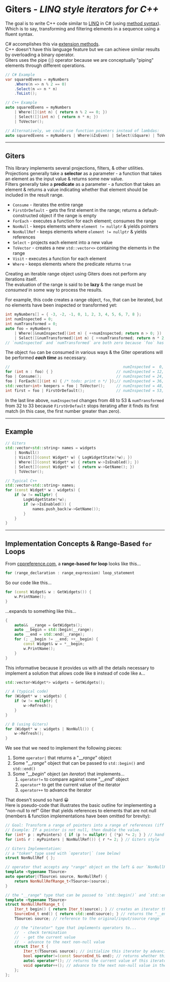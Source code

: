 # Giters - _LINQ style iterators for C++_

The goal is to write C++ code similar to [LINQ](https://docs.microsoft.com/en-us/dotnet/csharp/programming-guide/concepts/linq/) in C# (using [method syntax](https://docs.microsoft.com/en-us/dotnet/csharp/programming-guide/concepts/linq/query-syntax-and-method-syntax-in-linq)).<br>
Which is to say, transforming and filtering elements in a sequence using a fluent syntax.

C# accomplishes this via [extension methods](https://docs.microsoft.com/en-us/dotnet/csharp/programming-guide/classes-and-structs/extension-methods).<br>
C++ doesn't have this language feature but we can achieve similar results by overloading a binary operator.<br>
Giters uses the pipe (`|`) operator because we are conceptually "piping" elements through different operations.

```csharp
// C# Example
var squaredEvens = myNumbers
    .Where(n => n % 2 == 0)
    .Select(n => n * n)
    .ToList();
```

```cpp
// C++ Example
auto squaredEvens = myNumbers
    | Where([](int n) { return n % 2 == 0; })
    | Select([](int n) { return n * n; })
    | ToVector();

// Alternatively, we could use function pointers instead of lambdas:
auto squaredEvens = myNumbers | Where(&IsEven) | Select(&Square) | ToVector();
```

----

## Giters

This library implements several projections, filters, & other utilities.<br>
Projections generally take a **selector** as a parameter - a function that takes an element as the input value & returns some new value.<br>
Filters generally take a **predicate** as a parameter - a function that takes an element & returns a value indicating whether that element should be included in the result range.

- `Consume` - iterates the entire range
- `FirstOrDefault` - gets the first element in the range; returns a default-constructed object if the range is empty
- `ForEach` - executes a function for each element; consumes the range
- `NonNull` - keeps elements where `element != nullptr` & yields pointers
- `NonNullRef` - keeps elements where `element != nullptr` & yields references
- `Select` - projects each element into a new value
- `ToVector` - creates a new `std::vector<>` containing the elements in the range
- `Visit` - executes a function for each element
- `Where` - keeps elements where the predicate returns `true`

Creating an iterable range object using Giters does not perform any iterations itself.<br>
The evaluation of the range is said to be **lazy** & the range must be _consumed_ in some way to process the results.

For example, this code creates a range object, `foo`, that can be iterated, but no elements have been inspected or transformed yet:

```cpp
int myNumbers[] = { -3, -2, -1, 0, 1, 2, 3, 4, 5, 6, 7, 8 };
int numInspected = 0;
int numTransformed = 0;
auto foo = myNumbers
    | Where([&numInspected](int n) { ++numInspected; return n > 0; })
    | Select([&numTransformed](int n) { ++numTransformed; return n * 2; });
// `numInspected` and `numTransformed` are both zero because `foo` has not been consumed.
```

The object `foo` can be consumed in various ways & the Giter operations will be performed ***each time*** as necessary.

```cpp
//                                                  numInspected =  0, numTransformed =  0
for (int n : foo) { }                            // numInspected = 12, numTransformed =  8
foo | Consume();                                 // numInspected = 24, numTransformed = 16
foo | ForEach([](int n) { /* todo: print n */ });// numInspected = 36, numTransformed = 24
std::vector<int> keepers = foo | ToVector();     // numInspected = 48, numTransformed = 32, keepers = { 2, 4, 6, 8, 10, 12, 14, 16 }
int first = foo | FirstOrDefault();              // numInspected = 53, numTransformed = 33, first = 2
```

In the last line above, `numInspected` changes from 48 to 53 & `numTransformed` from 32 to 33 because `FirstOrDefault` stops iterating after it finds its first match (in this case, the first number greater than zero).

----

## Example

```cpp
// Giters
std::vector<std::string> names = widgets
    | NonNull()
    | Visit([](const Widget* w) { LogWidgetState(*w); })
    | Where([](const Widget* w) { return w->IsEnabled(); })
    | Select[](const Widget* w) { return w->GetName(); })
    | ToVector();

// Typical C++
std::vector<std::string> names;
for (const Widget* w : widgets) {
    if (w != nullptr) {
        LogWidgetState(*w);
        if (w->IsEnabled()) {
            names.push_back(w->GetName());
        }
    }
}
```

----

## Implementation Concepts & Range-Based `for` Loops

From [cppreference.com](https://en.cppreference.com/w/cpp/language/range-for), a **range-based for loop** looks like this...

```cpp
for (range_declaration : range_expression) loop_statement
```

So our code like this...

```cpp
for (const Widget& w : GetWidgets()) {
    w.PrintName();
}
```

...expands to something like this...

```cpp
{
    auto&& __range = GetWidgets();
    auto __begin = std::begin(__range);
    auto __end = std::end(__range);
    for (; __begin != __end; ++__begin) {
        const Widget& w = *__begin;
        w.PrintName();
    }
}
```

This informative because it provides us with all the details necessary to implement a solution that allows code like `B` instead of code like `A`...

```cpp
std::vector<Widget*> widgets = GetWidgets();

// A (typical code)
for (Widget* w : widgets) {
    if (w != nullptr) {
        w->Refresh();
    }
}

// B (using Giters)
for (Widget* w : widgets | NonNull()) {
    w->Refresh();
}
```

We see that we need to implement the following pieces:
1. Some `operator|` that returns a "___range_" object
1. Some "___range_" object that can be passed to `std::begin()` and `std::end()`
1. Some "___begin_" object (an _iterator_) that implements...
   1. `operator!=` to compare against some "___end_" object
   1. `operator*` to get the current value of the iterator
   1. `operator++` to advance the iterator

That doesn't sound so hard 😀<br>
Here is pseudo-code that illustrates the basic outline for implementing a "non-null to ref" Giter that yields references to elements that are not null (members & function implementations have been omitted for brevity):

```cpp
// Goal: Transform a range of pointers into a range of references (iff a pointer is not null).
// Example: If a pointer is not null, then double the value.
for (int* p : myPointers) { if (p != nullptr) { (*p) *= 2; } } // hand-written style
for (int& r : myPointers | NonNullRef()) { r *= 2; } // Giters style

// Giters Implementation:
// a "token" type used with `operator|` (see below)
struct NonNullRef { };

// operator that accepts any "range" object on the left & our `NonNullRef` token on the right
template <typename TSource>
auto operator|(TSource& source, NonNullRef) {
    return NonNullRefRange_t<TSource>(source);
}

// the "__range" type that can be passed to `std::begin()` and `std::end()`
template <typename TSource>
struct NonNullRefRange_t {
    Iter_t begin() { return Iter_t(source); } // creates an iterator that skips over null values in the source range
    SourceEnd_t end() { return std::end(source); } // returns the "__end" object that we compare against to check termination
    TSource& source; // reference to the original/input/source range

    // the "iterator" type that implements operators to...
    //  - check termination
    //  - get the current value
    //  - advance to the next non-null value
    struct Iter_t {
        Iter_t(TSource& source); // initialize this iterator by advancing to the first non-null value in the range
        bool operator!=(const SourceEnd_t& end); // returns whether this iterator has reached the end of the range
        auto& operator*(); // returns the current value of this iterator - dereferences a pointer & returns a reference
        void operator++(); // advance to the next non-null value in the range
    };
};
```
